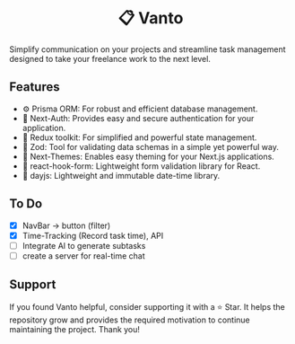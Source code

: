 <h1 align="center">
  📋 Vanto
</h1>

Simplify communication on your projects and streamline task management designed to take your freelance work to the next level.

## Features

- ⚙️ Prisma ORM: For robust and efficient database management.
- 🔐 Next-Auth: Provides easy and secure authentication for your application.
- 🔄 Redux toolkit: For simplified and powerful state management.
- 🧩 Zod: Tool for validating data schemas in a simple yet powerful way.
- 🌈 Next-Themes: Enables easy theming for your Next.js applications.
- 📝 react-hook-form: Lightweight form validation library for React.
- 📅 dayjs: Lightweight and immutable date-time library.

## To Do

- [x] NavBar -> button (filter)
- [x] Time-Tracking (Record task time), API
- [ ] Integrate AI to generate subtasks
- [ ] create a server for real-time chat

## Support

If you found Vanto helpful, consider supporting it with a ⭐ Star. It helps the repository grow and provides the required motivation to continue maintaining the project. Thank you!
